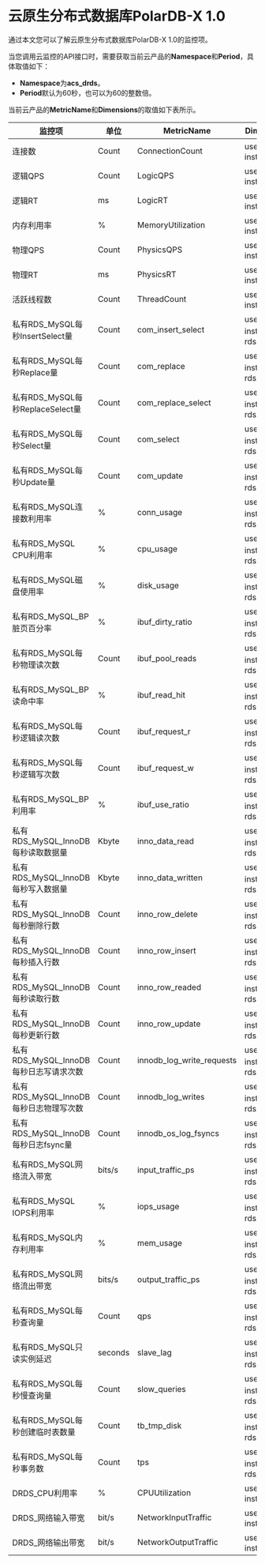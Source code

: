 # 云原生分布式数据库PolarDB-X 1.0

通过本文您可以了解云原生分布式数据库PolarDB-X 1.0的监控项。

当您调用云监控的API接口时，需要获取当前云产品的**Namespace**和**Period**，具体取值如下：

-   **Namespace**为**acs\_drds**。
-   **Period**默认为60秒，也可以为60的整数倍。

当前云产品的**MetricName**和**Dimensions**的取值如下表所示。

|监控项|单位|MetricName|Dimensions|Statistics|
|---|--|----------|----------|----------|
|连接数|Count|ConnectionCount|userId、instanceId|Average|
|逻辑QPS|Count|LogicQPS|userId、instanceId|Average|
|逻辑RT|ms|LogicRT|userId、instanceId|Average|
|内存利用率|%|MemoryUtilization|userId、instanceId|Average|
|物理QPS|Count|PhysicsQPS|userId、instanceId|Average|
|物理RT|ms|PhysicsRT|userId、instanceId|Average|
|活跃线程数|Count|ThreadCount|userId、instanceId|Average|
|私有RDS\_MySQL每秒InsertSelect量|Count|com\_insert\_select|userId、instanceId、rdsInstId|Average|
|私有RDS\_MySQL每秒Replace量|Count|com\_replace|userId、instanceId、rdsInstId|Average|
|私有RDS\_MySQL每秒ReplaceSelect量|Count|com\_replace\_select|userId、instanceId、rdsInstId|Average|
|私有RDS\_MySQL每秒Select量|Count|com\_select|userId、instanceId、rdsInstId|Average|
|私有RDS\_MySQL每秒Update量|Count|com\_update|userId、instanceId、rdsInstId|Average|
|私有RDS\_MySQL连接数利用率|%|conn\_usage|userId、instanceId、rdsInstId|Average|
|私有RDS\_MySQL CPU利用率|%|cpu\_usage|userId、instanceId、rdsInstId|Average|
|私有RDS\_MySQL磁盘使用率|%|disk\_usage|userId、instanceId、rdsInstId|Average|
|私有RDS\_MySQL\_BP脏页百分率|%|ibuf\_dirty\_ratio|userId、instanceId、rdsInstId|Average|
|私有RDS\_MySQL每秒物理读次数|Count|ibuf\_pool\_reads|userId、instanceId、rdsInstId|Average|
|私有RDS\_MySQL\_BP读命中率|%|ibuf\_read\_hit|userId、instanceId、rdsInstId|Average|
|私有RDS\_MySQL每秒逻辑读次数|Count|ibuf\_request\_r|userId、instanceId、rdsInstId|Average|
|私有RDS\_MySQL每秒逻辑写次数|Count|ibuf\_request\_w|userId、instanceId、rdsInstId|Average|
|私有RDS\_MySQL\_BP利用率|%|ibuf\_use\_ratio|userId、instanceId、rdsInstId|Average|
|私有RDS\_MySQL\_InnoDB每秒读取数据量|Kbyte|inno\_data\_read|userId、instanceId、rdsInstId|Average|
|私有RDS\_MySQL\_InnoDB每秒写入数据量|Kbyte|inno\_data\_written|userId、instanceId、rdsInstId|Average|
|私有RDS\_MySQL\_InnoDB每秒删除行数|Count|inno\_row\_delete|userId、instanceId、rdsInstId|Average|
|私有RDS\_MySQL\_InnoDB每秒插入行数|Count|inno\_row\_insert|userId、instanceId、rdsInstId|Average|
|私有RDS\_MySQL\_InnoDB每秒读取行数|Count|inno\_row\_readed|userId、instanceId、rdsInstId|Average|
|私有RDS\_MySQL\_InnoDB每秒更新行数|Count|inno\_row\_update|userId、instanceId、rdsInstId|Average|
|私有RDS\_MySQL\_InnoDB每秒日志写请求次数|Count|innodb\_log\_write\_requests|userId、instanceId、rdsInstId|Average|
|私有RDS\_MySQL\_InnoDB每秒日志物理写次数|Count|innodb\_log\_writes|userId、instanceId、rdsInstId|Average|
|私有RDS\_MySQL\_InnoDB每秒日志fsync量|Count|innodb\_os\_log\_fsyncs|userId、instanceId、rdsInstId|Average|
|私有RDS\_MySQL网络流入带宽|bits/s|input\_traffic\_ps|userId、instanceId、rdsInstId|Average|
|私有RDS\_MySQL IOPS利用率|%|iops\_usage|userId、instanceId、rdsInstId|Average|
|私有RDS\_MySQL内存利用率|%|mem\_usage|userId、instanceId、rdsInstId|Average|
|私有RDS\_MySQL网络流出带宽|bits/s|output\_traffic\_ps|userId、instanceId、rdsInstId|Average|
|私有RDS\_MySQL每秒查询量|Count|qps|userId、instanceId、rdsInstId|Average|
|私有RDS\_MySQL只读实例延迟|seconds|slave\_lag|userId、instanceId、rdsInstId|Average|
|私有RDS\_MySQL每秒慢查询量|Count|slow\_queries|userId、instanceId、rdsInstId|Average|
|私有RDS\_MySQL每秒创建临时表数量|Count|tb\_tmp\_disk|userId、instanceId、rdsInstId|Average|
|私有RDS\_MySQL每秒事务数|Count|tps|userId、instanceId、rdsInstId|Average|
|DRDS\_CPU利用率|%|CPUUtilization|userId、instanceId|Average|
|DRDS\_网络输入带宽|bit/s|NetworkInputTraffic|userId、instanceId|Average|
|DRDS\_网络输出带宽|bit/s|NetworkOutputTraffic|userId、instanceId|Average|

